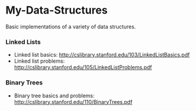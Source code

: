 # My-Data-Structures

Basic implementations of a variety of data structures.

### Linked Lists

- Linked list basics: http://cslibrary.stanford.edu/103/LinkedListBasics.pdf
- Linked list problems: http://cslibrary.stanford.edu/105/LinkedListProblems.pdf

### Binary Trees

- Binary tree basics and problems: http://cslibrary.stanford.edu/110/BinaryTrees.pdf
